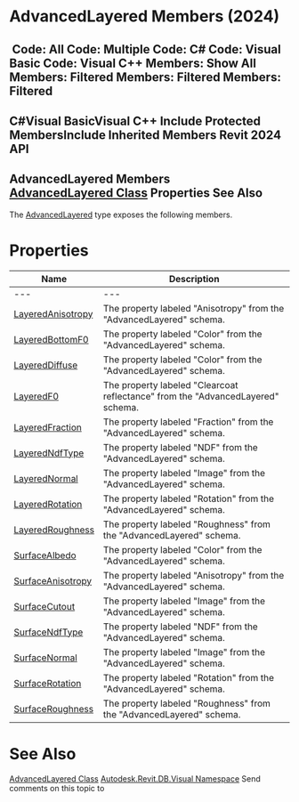 # AdvancedLayered Members (2024)

﻿
 Code: All Code: Multiple Code: C# Code: Visual Basic Code: Visual C++  Members: Show All Members: Filtered Members: Filtered Members: Filtered   
---  
C#Visual BasicVisual C++
Include Protected MembersInclude Inherited Members
Revit 2024 API  
---  
AdvancedLayered Members  
[AdvancedLayered Class](308d3112-a63f-0c76-7737-8cf201454790.md "AdvancedLayered Class") Properties See Also  
---  
The [AdvancedLayered](308d3112-a63f-0c76-7737-8cf201454790.md "AdvancedLayered Class") type exposes the following members.
# Properties
| Name | Description |
| --- | --- |
| --- | --- | --- |
| [LayeredAnisotropy](d9810339-deff-4b4e-038b-6e58e5bf8e51.md "LayeredAnisotropy Property") | The property labeled "Anisotropy" from the "AdvancedLayered" schema. |
| [LayeredBottomF0](f875d485-3e16-253c-abeb-49cafabb1d0e.md "LayeredBottomF0 Property") | The property labeled "Color" from the "AdvancedLayered" schema. |
| [LayeredDiffuse](1ce6f30d-553f-9f99-3179-14b0ce0c48cf.md "LayeredDiffuse Property") | The property labeled "Color" from the "AdvancedLayered" schema. |
| [LayeredF0](4084d28b-8b50-e5af-2cdf-e8829034c095.md "LayeredF0 Property") | The property labeled "Clearcoat reflectance" from the "AdvancedLayered" schema. |
| [LayeredFraction](3b3dba69-ee23-51f0-1299-83ff109fb4b4.md "LayeredFraction Property") | The property labeled "Fraction" from the "AdvancedLayered" schema. |
| [LayeredNdfType](b7c11d4f-2669-d9b5-ed1f-b48e267adca0.md "LayeredNdfType Property") | The property labeled "NDF" from the "AdvancedLayered" schema. |
| [LayeredNormal](3e8c4422-11eb-4713-e776-ce6511331e00.md "LayeredNormal Property") | The property labeled "Image" from the "AdvancedLayered" schema. |
| [LayeredRotation](8dfa47d1-1a67-b15d-b0e3-842f1d0d8a17.md "LayeredRotation Property") | The property labeled "Rotation" from the "AdvancedLayered" schema. |
| [LayeredRoughness](f7b6fd2f-2476-e89b-4307-65bab012278f.md "LayeredRoughness Property") | The property labeled "Roughness" from the "AdvancedLayered" schema. |
| [SurfaceAlbedo](f9c208e5-baf7-e192-1fa7-d5b9dd314653.md "SurfaceAlbedo Property") | The property labeled "Color" from the "AdvancedLayered" schema. |
| [SurfaceAnisotropy](9d570949-b5c8-c607-4cd0-775b25a7ce81.md "SurfaceAnisotropy Property") | The property labeled "Anisotropy" from the "AdvancedLayered" schema. |
| [SurfaceCutout](bfa7177a-e206-0223-fd30-140b690071dc.md "SurfaceCutout Property") | The property labeled "Image" from the "AdvancedLayered" schema. |
| [SurfaceNdfType](8f9669da-7eef-5148-b233-c2b562ffeb7b.md "SurfaceNdfType Property") | The property labeled "NDF" from the "AdvancedLayered" schema. |
| [SurfaceNormal](096bf777-09a9-b426-a389-917d7caf4d93.md "SurfaceNormal Property") | The property labeled "Image" from the "AdvancedLayered" schema. |
| [SurfaceRotation](8b8f2ebd-47ea-74ae-acda-8c1412cc07e1.md "SurfaceRotation Property") | The property labeled "Rotation" from the "AdvancedLayered" schema. |
| [SurfaceRoughness](0d30b43d-58fa-2419-6536-a15d0562262c.md "SurfaceRoughness Property") | The property labeled "Roughness" from the "AdvancedLayered" schema. |

# See Also
[AdvancedLayered Class](308d3112-a63f-0c76-7737-8cf201454790.md "AdvancedLayered Class")
[Autodesk.Revit.DB.Visual Namespace](f5a10581-6ac2-be19-0e32-f87d05bc8b83.md "Autodesk.Revit.DB.Visual Namespace")
Send comments on this topic to 